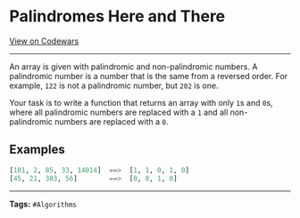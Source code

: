 # Palindromes Here and There

[View on Codewars](https://www.codewars.com/kata/5838a66eaed8c259df000003/python)

---

An array is given with palindromic and non-palindromic numbers. A palindromic number is a number that is the same from a reversed order. For example, `122` is not a palindromic number, but `202` is one.

Your task is to write a function that returns an array with only `1`s and `0`s, where all palindromic numbers are replaced with a `1` and all non-palindromic numbers are replaced with a `0`.

## Examples

```python
[101, 2, 85, 33, 14014]  ==>  [1, 1, 0, 1, 0]
[45, 21, 303, 56]        ==>  [0, 0, 1, 0]
```

---

**Tags:** `#Algorithms`